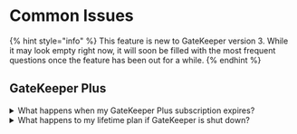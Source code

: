 # Common Issues

{% hint style="info" %}
This feature is new to GateKeeper version 3. While it may look empty right now, it will soon be filled with the most frequent questions once the feature has been out for a while.
{% endhint %}

## GateKeeper Plus

<details>

<summary>What happens when my GateKeeper Plus subscription expires?</summary>

Assuming you don't own a lifetime plan (still under consideration), all premium benefits will be reverted or removed. Assuming GateKeeper can contact you, a DM will be sent out 3 days before the end of the subscription and when it ends.

For example: if you assigned ten auto roles, the five most recent auto roles will be removed.

</details>

<details>

<summary>What happens to my lifetime plan if GateKeeper is shut down?</summary>

While this hopefully won't happen any time soon, in the event the team closes GateKeeper's doors forever we will attempt to contact all previous subscribers and lifetime plan (still under consideration) to give them exclusive access to GateKeeper's source code for the first six months after the bot goes offline. After six months the exclusivity window will end, and the bot's source code will be released to the public.

</details>
